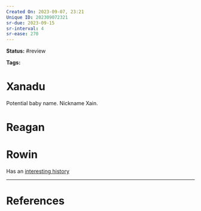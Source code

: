 ```yaml
---
Created On: 2023-09-07, 23:21
Unique ID: 202309072321
sr-due: 2023-09-15
sr-interval: 4
sr-ease: 270
---
```

**Status:** #review 

**Tags:** 

# Xanadu

Potential baby name. Nickname Xain. 

# Reagan

# Rowin
Has an [interesting history](https://www.google.com/search?q=Rowin+name&sca_esv=564367827&sxsrf=AB5stBgN4iX0FJ1sFFn8Nq0nWGgatxesPQ:1694451877430&ei=pUj_ZKHAGfCuqtsP9LungA8&ved=0ahUKEwjhpviRhaOBAxVwl2oFHfTdCfAQ4dUDCBA&uact=5&oq=Rowin+name&gs_lp=Egxnd3Mtd2l6LXNlcnAiClJvd2luIG5hbWUyChAAGEcY1gQYsAMyChAAGEcY1gQYsAMyChAAGEcY1gQYsAMyChAAGEcY1gQYsAMyChAAGEcY1gQYsAMyChAAGEcY1gQYsAMyChAAGEcY1gQYsAMyChAAGEcY1gQYsANIuAtQvgdYxwpwAngBkAEAmAG2AaABiQWqAQMwLjS4AQPIAQD4AQHiAwQYACBBiAYBkAYI&sclient=gws-wiz-serp)






---
# References
